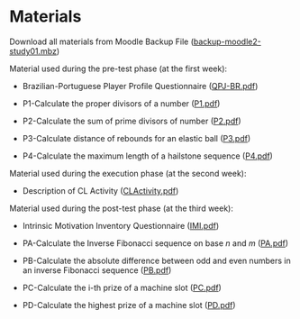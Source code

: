Materials
=========

Download all materials from Moodle Backup File ([backup-moodle2-study01.mbz](backup-moodle2-study01.mbz))


Material used during the pre-test phase (at the first week):

-   Brazilian-Portuguese Player Profile Questionnaire ([QPJ-BR.pdf](QPJ-BR.pdf))

-   P1-Calculate the proper divisors of a number ([P1.pdf](P1.pdf))

-   P2-Calculate the sum of prime divisors of number ([P2.pdf](P2.pdf))

-   P3-Calculate distance of rebounds for an elastic ball ([P3.pdf](P3.pdf))

-   P4-Calculate the maximum length of a hailstone sequence ([P4.pdf](P4.pdf))


Material used during the execution phase (at the second week):

-   Description of CL Activity ([CLActivity.pdf](CLActivity.pdf))


Material used during the post-test phase (at the third week):

-   Intrinsic Motivation Inventory Questionnaire ([IMI.pdf](IMI.pdf))

-   PA-Calculate the Inverse Fibonacci sequence on base *n* and *m* ([PA.pdf](PA.pdf))

-   PB-Calculate the absolute difference between odd and even numbers in an inverse Fibonacci sequence ([PB.pdf](PB.pdf))

-   PC-Calculate the i-th prize of a machine slot ([PC.pdf](PC.pdf))

-   PD-Calculate the highest prize of a machine slot ([PD.pdf](PD.pdf))
